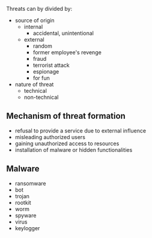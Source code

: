Threats can by divided by:

- source of origin
	- internal
		- accidental, unintentional
	- external
		- random
		- former employee's revenge
		- fraud
		- terrorist attack
		- espionage
		- for fun
- nature of threat
	- technical
	- non-technical

## Mechanism of threat formation

- refusal to provide a service due to external influence
- misleading authorized users
- gaining unauthorized access to resources
- installation of malware or hidden functionalities

## Malware

- ransomware
- bot
- trojan
- rootkit
- worm
- spyware
- virus
- keylogger
